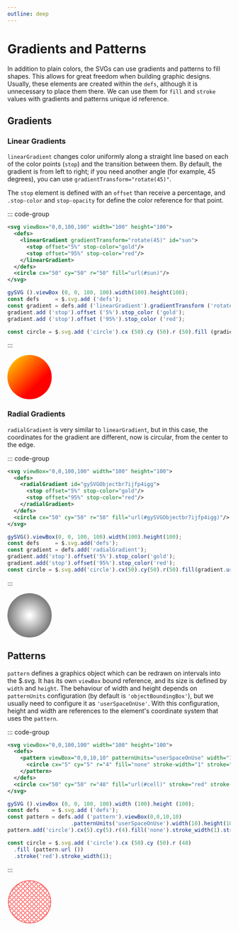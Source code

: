 ```yaml
---
outline: deep
---
```


# Gradients and Patterns

In addition to plain colors, the SVGs can use gradients and patterns to fill shapes. This allows for
great freedom when building graphic designs. Usually, these elements are created within the
`defs`, although it is unnecessary to place them there. We can use them for `fill` and `stroke`
values with gradients and patterns unique id reference.

## Gradients

### Linear Gradients

`linearGradient` changes color uniformly along a straight line based on each of the color points 
(`stop`) and the transition between them. By default, the gradient is from left to right; if you
need another angle (for example, 45 degrees), you can use `gradientTransform="rotate(45)"`.

The `stop` element is defined with an `offset` than receive a percentage, and `.stop-color` and 
`stop-opacity` for define the color reference for that point. 

::: code-group
```svg
<svg viewBox="0,0,100,100" width="100" height="100">
  <defs>
    <linearGradient gradientTransform="rotate(45)" id="sun">
      <stop offset="5%" stop-color="gold"/>
      <stop offset="95%" stop-color="red"/>
    </linearGradient>
  </defs>
  <circle cx="50" cy="50" r="50" fill="url(#sun)"/>
</svg>
```
```js
gySVG ().viewBox (0, 0, 100, 100).width(100).height(100);
const defs     = $.svg.add ('defs');
const gradient = defs.add ('linearGradient').gradientTransform ('rotate(45)');
gradient.add ('stop').offset ('5%').stop_color ('gold');
gradient.add ('stop').offset ('95%').stop_color ('red');

const circle = $.svg.add ('circle').cx (50).cy (50).r (50).fill (gradient.url ());
```
:::

<svg viewBox="0,0,100,100" width="100" height="100">
  <defs>
    <linearGradient gradientTransform="rotate(45)" id="sun">
      <stop offset="5%" stop-color="gold"/>
      <stop offset="95%" stop-color="red"/>
    </linearGradient>
  </defs>
  <circle cx="50" cy="50" r="50" fill="url(#sun)"/>
</svg>

### Radial Gradients

`radialGradient` is very similar to `linearGradient`, but in this case, the coordinates for the 
gradient are different, now is circular, from the center to the edge.

::: code-group
```svg
<svg viewBox="0,0,100,100" width="100" height="100">
  <defs>
    <radialGradient id="gySVGObjectbr7ijfp4igg">
      <stop offset="5%" stop-color="gold"/>
      <stop offset="95%" stop-color="red"/>
    </radialGradient>
  </defs>
  <circle cx="50" cy="50" r="50" fill="url(#gySVGObjectbr7ijfp4igg)"/>
</svg>
```
```js
gySVG().viewBox(0, 0, 100, 100).width(100).height(100);
const defs     = $.svg.add('defs');
const gradient = defs.add('radialGradient');
gradient.add('stop').offset('5%').stop_color('gold');
gradient.add('stop').offset('95%').stop_color('red');
const circle = $.svg.add('circle').cx(50).cy(50).r(50).fill(gradient.url());
```
:::

<svg viewBox="0,0,100,100" width="100" height="100">
  <defs>
    <radialGradient id="moon">
      <stop offset="5%" stop-color="white"/>
      <stop offset="95%" stop-color="grey"/>
    </radialGradient>
  </defs>
  <circle cx="50" cy="50" r="50" fill="url(#moon"/>
</svg>


## Patterns

`pattern`  defines a graphics object which can be redrawn on intervals into the $.svg. It has its
own `viewBox` bound reference, and its size is defined by `width` and `height`. The behaviour of
width and height depends on `patternUnits` configuration (by default is `'objectBoundingBox'`),
but we usually need to configure it as `'userSpaceOnUse'`. With this configuration, height and width
are references to the element's coordinate system that uses the `pattern`.

::: code-group
```svg
<svg viewBox="0,0,100,100" width="100" height="100">
  <defs>
    <pattern viewBox="0,0,10,10" patternUnits="userSpaceOnUse" width="10" height="10" id="cell">
      <circle cx="5" cy="5" r="4" fill="none" stroke-width="1" stroke="red"/>
    </pattern>
  </defs>
  <circle cx="50" cy="50" r="48" fill="url(#cell)" stroke="red" stroke-width="1"/>
</svg>
```
```js
gySVG ().viewBox (0, 0, 100, 100).width (100).height (100);
const defs    = $.svg.add ('defs');
const pattern = defs.add ('pattern').viewBox(0,0,10,10)
                    .patternUnits('userSpaceOnUse').width(10).height(10);
pattern.add('circle').cx(5).cy(5).r(4).fill('none').stroke_width(1).stroke('red');

const circle = $.svg.add ('circle').cx (50).cy (50).r (48)
  .fill (pattern.url ())
  .stroke('red').stroke_width(1);
```
:::

<svg viewBox="0,0,100,100" width="100" height="100">
  <defs>
    <pattern viewBox="0,0,10,10" patternUnits="userSpaceOnUse" width="10" height="10" id="cell">
      <circle cx="5" cy="5" r="4" fill="none" stroke-width="1" stroke="red"/>
    </pattern>
  </defs>
  <circle cx="50" cy="50" r="48" fill="url(#cell)" stroke="red" stroke-width="1"/>
</svg>

